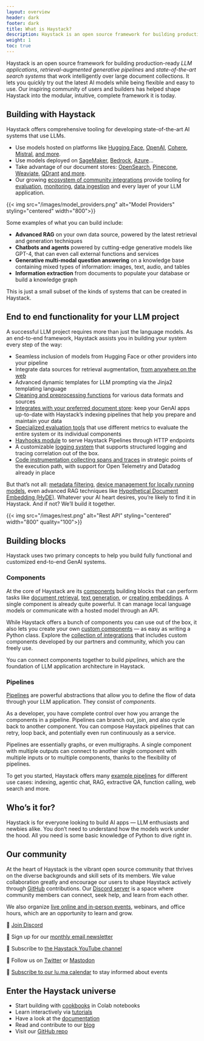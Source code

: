 ```yaml
---
layout: overview
header: dark
footer: dark
title: What is Haystack?
description: Haystack is an open source framework for building production-ready LLM applications, retrieval-augmented generative pipelines and state-of-the-art search systems that work intelligently over large document collections.
weight: 1
toc: true
---
```


Haystack is an open source framework for building production-ready *LLM applications*, *retrieval-augmented generative pipelines* and *state-of-the-art search systems* that work intelligently over large document collections. It lets you quickly try out the latest AI models while being flexible and easy to use. Our inspiring community of users and builders has helped shape Haystack into the modular, intuitive, complete framework it is today. 

## Building with Haystack

Haystack offers comprehensive tooling for developing state-of-the-art AI systems that use LLMs. 

- Use models hosted on platforms like [Hugging Face](https://haystack.deepset.ai/integrations/huggingface), [OpenAI](https://haystack.deepset.ai/integrations/openai), [Cohere](https://haystack.deepset.ai/integrations/cohere), [Mistral](https://haystack.deepset.ai/integrations/mistral), [and more](https://haystack.deepset.ai/integrations?type=Model+Provider).
- Use models deployed on [SageMaker](https://docs.aws.amazon.com/sagemaker/latest/dg/whatis.html), [Bedrock](https://haystack.deepset.ai/integrations/amazon-bedrock), [Azure](https://haystack.deepset.ai/integrations/azure)…
- Take advantage of our document stores: [OpenSearch](https://haystack.deepset.ai/integrations/opensearch-document-store/), [Pinecone](https://haystack.deepset.ai/integrations/pinecone-document-store), [Weaviate](https://haystack.deepset.ai/integrations/weaviate-document-store), [QDrant](https://haystack.deepset.ai/integrations/qdrant-document-store) [and more](https://haystack.deepset.ai/integrations?type=Document+Store).
- Our growing [ecosystem of community integrations](https://haystack.deepset.ai/integrations) provide tooling for [evaluation](https://haystack.deepset.ai/integrations?type=Evaluation+Framework), [monitoring](https://haystack.deepset.ai/integrations?type=Monitoring+Tool), [data ingestion](https://haystack.deepset.ai/integrations?type=Data+Ingestion) and every layer of your LLM application.

{{< img src="/images/model_providers.png" alt="Model Providers" styling="centered" width="800">}}

Some examples of what you can build include:

- **Advanced RAG** on your own data source, powered by the latest retrieval and generation techniques
- **Chatbots and agents** powered by cutting-edge generative models like GPT-4, that can even call external functions and services
- **Generative multi-modal question answering** on a knowledge base containing mixed types of information: images, text, audio, and tables
- **Information extraction** from documents to populate your database or build a knowledge graph

This is just a small subset of the kinds of systems that can be created in Haystack.

## End to end functionality for your LLM project

A successful LLM project requires more than just the language models. As an end-to-end framework, Haystack assists you in building your system every step of the way:

- Seamless inclusion of models from Hugging Face or other providers into your pipeline
- Integrate data sources for retrieval augmentation, [from anywhere on the web](https://docs.haystack.deepset.ai/v2.0/docs/linkcontentfetcher)
- Advanced dynamic templates for LLM prompting via the Jinja2 templating language
- [Cleaning and preprocessing functions](https://docs.haystack.deepset.ai/v2.0/docs/documentcleaner) for various data formats and sources
- [Integrates with your preferred document store](https://docs.haystack.deepset.ai/docs/document_store): keep your GenAI apps up-to-date with Haystack’s indexing pipelines that help you prepare and maintain your data
- [Specialized evaluation tools](https://docs.haystack.deepset.ai/v2.0/docs/model-based-evaluation) that use different metrics to evaluate the entire system or its individual components
- [Hayhooks module](https://docs.haystack.deepset.ai/v2.0/docs/hayhooks) to serve Haystack Pipelines through HTTP endpoints
- A customizable [logging system](https://docs.haystack.deepset.ai/v2.0/docs/logging) that supports structured logging and tracing correlation out of the box.
- [Code instrumentation collecting spans and traces](https://docs.haystack.deepset.ai/v2.0/docs/tracing) in strategic points of the execution path, with support for Open Telemetry and Datadog already in place

But that’s not all: [metadata filtering](https://docs.haystack.deepset.ai/v2.0/docs/model-based-evaluation), [device management for locally running models](https://docs.haystack.deepset.ai/v2.0/docs/device-management), even advanced RAG techniques like [Hypothetical Document Embedding (HyDE)](https://docs.haystack.deepset.ai/v2.0/docs/hypothetical-document-embeddings-hyde). Whatever your AI heart desires, you’re likely to find it in Haystack. And if not? We’ll build it together.

{{< img src="/images/rest.png" alt="Rest API" styling="centered" width="800" quality="100">}}

## Building blocks

Haystack uses two primary concepts to help you build fully functional and customized end-to-end GenAI systems.

### Components

At the core of Haystack are its [components](https://docs.haystack.deepset.ai/docs/components_overview#components) building blocks that can perform tasks like [document retrieval](https://docs.haystack.deepset.ai/docs/retrievers), [text generation](https://docs.haystack.deepset.ai/docs/generators), or [creating embeddings](https://docs.haystack.deepset.ai/docs/embedders). A single component is already quite powerful. It can manage local language models or communicate with a hosted model through an API.

While Haystack offers a bunch of components you can use out of the box, it also lets you create your own [custom components](https://docs.haystack.deepset.ai/docs/custom-components) — as easy as writing a Python class. Explore the [collection of integrations](https://haystack.deepset.ai/integrations) that includes custom components developed by our partners and community, which you can freely use.

You can connect components together to build *pipelines*, which are the foundation of LLM application architecture in Haystack.

### Pipelines

[Pipelines](https://docs.haystack.deepset.ai/docs/pipelines) are powerful abstractions that allow you to define the flow of data through your LLM application. They consist of *components*.

 As a developer, you have complete control over how you arrange the components in a pipeline. Pipelines can branch out, join, and also cycle back to another component. You can compose Haystack pipelines that can retry, loop back, and potentially even run continuously as a service. 

Pipelines are essentially graphs, or even multigraphs. A single component with multiple outputs can connect to another single component with multiple inputs or to multiple components, thanks to the flexibility of pipelines.

To get you started, Haystack offers many [example pipelines](https://github.com/deepset-ai/haystack-cookbook) for different use cases: indexing, agentic chat, RAG, extractive QA, function calling, web search and more.

## Who’s it for?

Haystack is for everyone looking to build AI apps — LLM enthusiasts and newbies alike. You don’t need to understand how the models work under the hood. All you need is some basic knowledge of Python to dive right in.

## Our community

At the heart of Haystack is the vibrant open source community that thrives on the diverse backgrounds and skill sets of its members. We value collaboration greatly and encourage our users to shape Haystack actively through [GitHub](https://github.com/deepset-ai/haystack) contributions. Our [Discord server](https://discord.com/invite/xYvH6drSmA) is a space where community members can connect, seek help, and learn from each other.

We also organize [live online and in-person events](https://lu.ma/haystack), webinars, and office hours, which are an opportunity to learn and grow.

💬 [Join Discord](https://discord.com/invite/xYvH6drSmA)

💌 Sign up for our [monthly email newsletter](https://landing.deepset.ai/haystack-community-updates)

🎥 Subscribe to [the Haystack YouTube channel](https://www.youtube.com/@haystack_ai)

🐘 Follow us on [Twitter](https://x.com/Haystack_AI[) or [Mastodon](https://fosstodon.org/@haystack_ai)

📆 [Subscribe to our lu.ma calendar](https://lu.ma/haystack) to stay informed about events

## Enter the Haystack universe

- Start building with [cookbooks](https://github.com/deepset-ai/haystack-cookbook) in Colab notebooks
- Learn interactively via [tutorials](https://haystack.deepset.ai/tutorials)
- Have a look at the [documentation](https://docs.haystack.deepset.ai/)
- Read and contribute to our [blog](https://haystack.deepset.ai/blog)
- Visit our [GitHub repo](https://github.com/deepset-ai/haystack)
